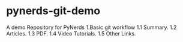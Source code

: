 # pynerds-git-demo
A demo Repository for PyNerds
1.Basic git workflow
     1.1 Summary.
     1.2 Articles.
     1.3 PDF.
     1.4 Video Tutorials.
     1.5 Other Links.
